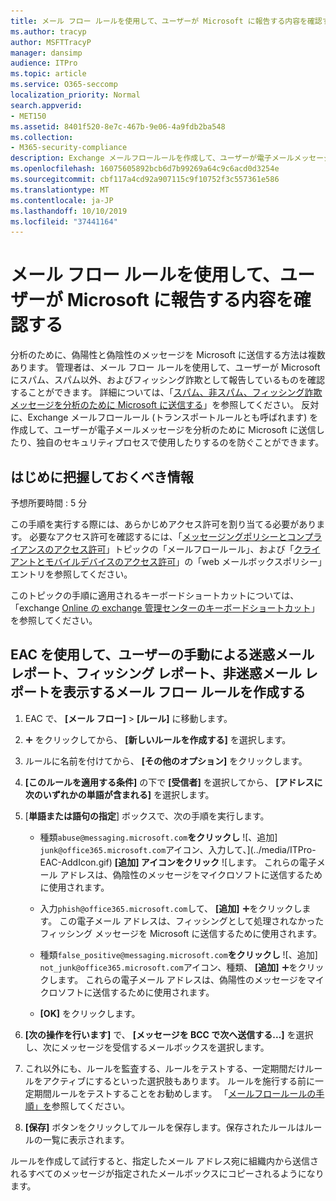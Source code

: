 ```yaml
---
title: メール フロー ルールを使用して、ユーザーが Microsoft に報告する内容を確認する
ms.author: tracyp
author: MSFTTracyP
manager: dansimp
audience: ITPro
ms.topic: article
ms.service: O365-seccomp
localization_priority: Normal
search.appverid:
- MET150
ms.assetid: 8401f520-8e7c-467b-9e06-4a9fdb2ba548
ms.collection:
- M365-security-compliance
description: Exchange メールフロールールを作成して、ユーザーが電子メールメッセージを分析のために Microsoft に送信したり、独自のセキュリティプロセスで使用したりできないようにすることができます。
ms.openlocfilehash: 16075605892bcb6d7b99269a64c9c6acd0d3254e
ms.sourcegitcommit: cbf117a4cd92a907115c9f10752f3c557361e586
ms.translationtype: MT
ms.contentlocale: ja-JP
ms.lasthandoff: 10/10/2019
ms.locfileid: "37441164"
---
```

# <a name="use-mail-flow-rules-to-see-what-your-users-are-reporting-to-microsoft"></a>メール フロー ルールを使用して、ユーザーが Microsoft に報告する内容を確認する

分析のために、偽陽性と偽陰性のメッセージを Microsoft に送信する方法は複数あります。 管理者は、メール フロー ルールを使用して、ユーザーが Microsoft にスパム、スパム以外、およびフィッシング詐欺として報告しているものを確認することができます。 詳細については、「[スパム、非スパム、フィッシング詐欺メッセージを分析のために Microsoft に送信する](submit-spam-non-spam-and-phishing-scam-messages-to-microsoft-for-analysis.md)」を参照してください。 反対に、Exchange メールフロールール (トランスポートルールとも呼ばれます) を作成して、ユーザーが電子メールメッセージを分析のために Microsoft に送信したり、独自のセキュリティプロセスで使用したりするのを防ぐことができます。

## <a name="what-do-you-need-to-know-before-you-begin"></a>はじめに把握しておくべき情報

予想所要時間 : 5 分

この手順を実行する際には、あらかじめアクセス許可を割り当てる必要があります。 必要なアクセス許可を確認するには、「[メッセージングポリシーとコンプライアンスのアクセス許可](http://technet.microsoft.com/library/ec4d3b9f-b85a-4cb9-95f5-6fc149c3899b.aspx)」トピックの「メールフロールール」、および「[クライアントとモバイルデバイスのアクセス許可](http://technet.microsoft.com/library/57eca42a-5a7f-4c65-89f0-7a84f2dbea19.aspx)」の「web メールボックスポリシー」エントリを参照してください。

このトピックの手順に適用されるキーボードショートカットについては、「exchange [Online の exchange 管理センターのキーボードショートカット](https://docs.microsoft.com/Exchange/accessibility/keyboard-shortcuts-in-admin-center)」を参照してください。

## <a name="use-the-eac-to-create-a-mail-flow-rule-to-view-users-manual-junk-phishing-and-not-junk-reports"></a>EAC を使用して、ユーザーの手動による迷惑メール レポート、フィッシング レポート、非迷惑メール レポートを表示するメール フロー ルールを作成する

1. EAC で、 **[メール フロー]** \> **[ルール]** に移動します。

2. ![[追加] アイコン](../media/ITPro-EAC-AddIcon.gif) をクリックしてから、 **[新しいルールを作成する]** を選択します。

3. ルールに名前を付けてから、 **[その他のオプション]** をクリックします。

4. **[このルールを適用する条件]** の下で **[受信者]** を選択してから、 **[アドレスに次のいずれかの単語が含まれる]** を選択します。

5. [**単語または語句の指定**] ボックスで、次の手順を実行します。

   - 種類`abuse@messaging.microsoft.com`**をクリックし** ![、[](../media/ITPro-EAC-AddIcon.gif)追加] `junk@office365.microsoft.com`アイコン、入力して、](../media/ITPro-EAC-AddIcon.gif) **[追加] アイコンをクリック** ![します。 これらの電子メール アドレスは、偽陰性のメッセージをマイクロソフトに送信するために使用されます。

   - 入力`phish@office365.microsoft.com`して、 **[追加]** ![アイコン](../media/ITPro-EAC-AddIcon.gif)をクリックします。 この電子メール アドレスは、フィッシングとして処理されなかったフィッシング メッセージを Microsoft に送信するために使用されます。

   - 種類`false_positive@messaging.microsoft.com`**をクリックし** ![、[](../media/ITPro-EAC-AddIcon.gif)追加] `not_junk@office365.microsoft.com`アイコン、種類、 **[追加]** ![アイコン](../media/ITPro-EAC-AddIcon.gif)をクリックします。 これらの電子メール アドレスは、偽陽性のメッセージをマイクロソフトに送信するために使用されます。

   - **[OK]** をクリックします。

6. **[次の操作を行います]** で、 **[メッセージを BCC で次へ送信する...]** を選択し、次にメッセージを受信するメールボックスを選択します。

7. これ以外にも、ルールを監査する、ルールをテストする、一定期間だけルールをアクティブにするといった選択肢もあります。 ルールを施行する前に一定期間ルールをテストすることをお勧めします。 「[メールフロールールの手順」を](https://docs.microsoft.com/Exchange/policy-and-compliance/mail-flow-rules/mail-flow-rule-procedures)参照してください。

8. **[保存]** ボタンをクリックしてルールを保存します。保存されたルールはルールの一覧に表示されます。

ルールを作成して試行すると、指定したメール アドレス宛に組織内から送信されるすべてのメッセージが指定されたメールボックスにコピーされるようになります。
